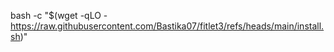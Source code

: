 bash -c "$(wget -qLO - https://raw.githubusercontent.com/Bastika07/fitlet3/refs/heads/main/install.sh)"
